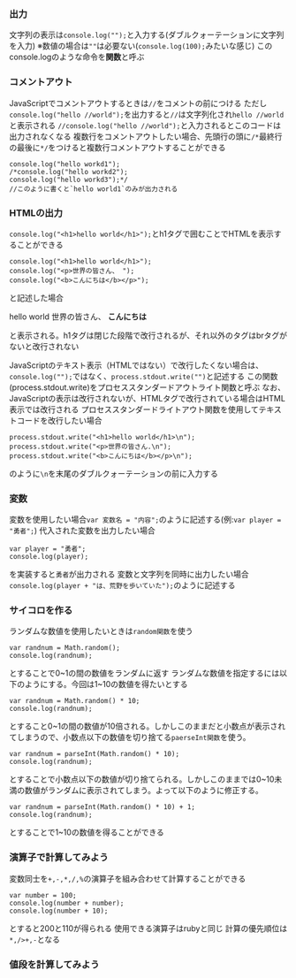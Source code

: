 ### 出力
文字列の表示は`console.log("");`と入力する(ダブルクォーテーションに文字列を入力)
※数値の場合は`""`は必要ない(`console.log(100);`みたいな感じ)
このconsole.logのような命令を**関数**と呼ぶ

### コメントアウト
JavaScriptでコメントアウトするときは`//`をコメントの前につける
ただし`console.log("hello //world");`を出力すると`//`は文字列化され`hello //world`と表示される
`//console.log("hello //world");`と入力されるとこのコードは出力されなくなる
複数行をコメントアウトしたい場合、先頭行の頭に`/*`最終行の最後に`*/`をつけると複数行コメントアウトすることができる
```
console.log("hello workd1");
/*console.log("hello workd2");
console.log("hello workd3");*/
//このように書くと`hello world1`のみが出力される
```

### HTMLの出力
`console.log("<h1>hello world</h1>");`とh1タグで囲むことでHTMLを表示することができる
```
console.log("<h1>hello world</h1>");
console.log("<p>世界の皆さん、 ");
console.log("<b>こんにちは</b></p>");
```
と記述した場合

hello world
世界の皆さん、 **こんにちは**

と表示される。h1タグは閉じた段階で改行されるが、それ以外のタグはbrタグがないと改行されない

JavaScriptのテキスト表示（HTMLではない）で改行したくない場合は、`console.log("");`ではなく、`process.stdout.write("")`と記述する
この関数(process.stdout.write)をプロセススタンダードアウトライト関数と呼ぶ
なお、JavaScriptの表示は改行されないが、HTMLタグで改行されている場合はHTML表示では改行される
プロセススタンダードライトアウト関数を使用してテキストコードを改行したい場合
```
process.stdout.write("<h1>hello world</h1>\n");
process.stdout.write("<p>世界の皆さん.\n");
process.stdout.write("<b>こんにちは</b></p>\n");
```
のように`\n`を末尾のダブルクォーテーションの前に入力する

### 変数
変数を使用したい場合`var 変数名 = "内容";`のように記述する(例:`var player = "勇者";`)
代入された変数を出力したい場合
```
var player = "勇者";
console.log(player);
```
を実装すると`勇者`が出力される
変数と文字列を同時に出力したい場合`console.log(player + "は、荒野を歩いていた");`のように記述する

### サイコロを作る
ランダムな数値を使用したいときは`random関数`を使う
```
var randnum = Math.random();
console.log(randnum);
```
とすることで0~1の間の数値をランダムに返す
ランダムな数値を指定するには以下のようにする。今回は1~10の数値を得たいとする
```
var randnum = Math.random() * 10;
console.log(randnum);
```
とすること0~1の間の数値が10倍される。しかしこのままだと小数点が表示されてしまうので、小数点以下の数値を切り捨てる`paerseInt関数`を使う。
```
var randnum = parseInt(Math.random() * 10);
console.log(randnum);
```
とすることで小数点以下の数値が切り捨てられる。しかしこのままでは0~10未満の数値がランダムに表示されてしまう。よって以下のように修正する。
```
var randnum = parseInt(Math.random() * 10) + 1;
console.log(randnum);
```
とすることで1~10の数値を得ることができる

### 演算子で計算してみよう
変数同士を`+,-,*,/,%`の演算子を組み合わせて計算することができる
```
var number = 100;
console.log(number + number);
console.log(number + 10);
```
とすると200と110が得られる
使用できる演算子はrubyと同じ
計算の優先順位は`*,/>+,-`となる

### 値段を計算してみよう
